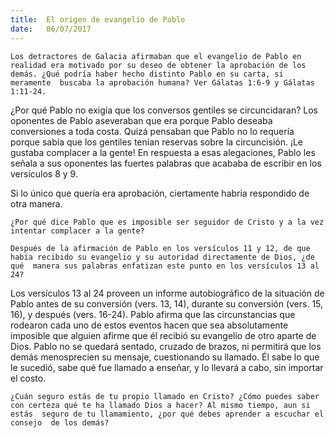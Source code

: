 ```yaml
---
title:  El origen de evangelio de Pablo
date:   06/07/2017
---
```


`Los detractores de Galacia afirmaban que el evangelio de Pablo en  realidad era motivado por su deseo de obtener la aprobación de los  demás. ¿Qué podría haber hecho distinto Pablo en su carta, si meramente  buscaba la aprobación humana? Ver Gálatas 1:6-9 y Gálatas 1:11-24.`

¿Por qué Pablo no exigía que los conversos gentiles se circuncidaran? Los oponentes de Pablo aseveraban que era porque Pablo deseaba  conversiones a toda costa. Quizá pensaban que Pablo no lo requería  porque sabía que los gentiles tenían reservas sobre la circuncisión. ¡Le  gustaba complacer a la gente! En respuesta a esas alegaciones, Pablo les  señala a sus oponentes las fuertes palabras que acababa de escribir en los  versículos 8 y 9. 

Si lo único que quería era aprobación, ciertamente habría respondido de  otra manera.

`¿Por qué dice Pablo que es imposible ser seguidor de Cristo y a la vez intentar complacer a la gente?`

`Después de la afirmación de Pablo en los versículos 11 y 12, de que había recibido su evangelio y su autoridad directamente de Dios, ¿de qué  manera sus palabras enfatizan este punto en los versículos 13 al 24?`

Los versículos 13 al 24 proveen un informe autobiográfico de la situación  de Pablo antes de su conversión (vers. 13, 14), durante su conversión (vers.  15, 16), y después (vers. 16-24). Pablo afirma que las circunstancias que  rodearon cada uno de estos eventos hacen que sea absolutamente  imposible que alguien afirme que él recibió su evangelio de otro aparte de  Dios. Pablo no se quedará sentado, cruzado de brazos, ni permitirá que los  demás menosprecien su mensaje, cuestionando su llamado. Él sabe lo que  le sucedió, sabe qué fue llamado a enseñar, y lo llevará a cabo, sin  importar el costo. 

`¿Cuán seguro estás de tu propio llamado en Cristo? ¿Cómo puedes saber  con certeza qué te ha llamado Dios a hacer? Al mismo tiempo, aun si estás  seguro de tu llamamiento, ¿por qué debes aprender a escuchar el consejo  de los demás?` 